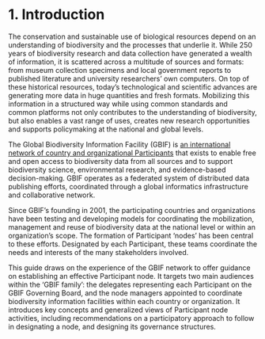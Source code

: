 # 1. Introduction

The conservation and sustainable use of biological resources depend on an understanding of biodiversity and the processes that underlie it. While 250 years of biodiversity research and data collection have generated a wealth of information, it is scattered across a multitude of sources and formats: from museum collection specimens and local government reports to published literature and university researchers’ own computers. On top of these historical resources, today’s technological and scientific advances are generating more data in huge quantities and fresh formats. Mobilizing this information in a structured way while using common standards and common platforms not only contributes to the understanding of biodiversity, but also enables a vast range of uses, creates new research opportunities and supports policymaking at the national and global levels. 

The Global Biodiversity Information Facility \(GBIF\) is [an international network of country and organizational Participants](https://www.gbif.org/the-gbif-network) that exists to enable free and open access to biodiversity data from all sources and to support biodiversity science, environmental research, and evidence-based decision-making. GBIF operates as a federated system of distributed data publishing efforts, coordinated through a global informatics infrastructure and collaborative network.  

Since GBIF’s founding in 2001, the participating countries and organizations have been testing and developing models for coordinating the mobilization, management and reuse of biodiversity data at the national level or within an organization’s scope. The formation of Participant ‘nodes’ has been central to these efforts. Designated by each Participant, these teams coordinate the needs and interests of the many stakeholders involved.  

This guide draws on the experience of the GBIF network to offer guidance on establishing an effective Participant node. It targets two main audiences within the ‘GBIF family’: the delegates representing each Participant on the GBIF Governing Board, and the node managers appointed to coordinate biodiversity information facilities within each country or organization. It introduces key concepts and generalized views of Participant node activities, including recommendations on a participatory approach to follow in designating a node, and designing its governance structures.

